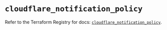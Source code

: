 # `cloudflare_notification_policy`

Refer to the Terraform Registry for docs: [`cloudflare_notification_policy`](https://registry.terraform.io/providers/cloudflare/cloudflare/4.27.0/docs/resources/notification_policy).
